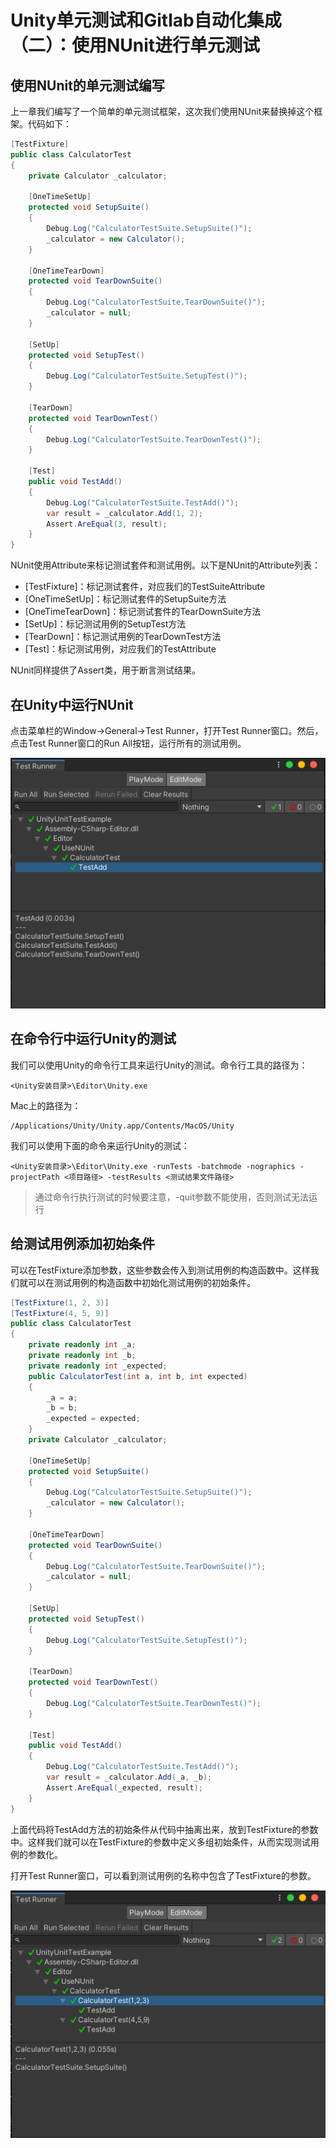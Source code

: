 # Unity单元测试和Gitlab自动化集成（二）：使用NUnit进行单元测试

## 使用NUnit的单元测试编写

上一章我们编写了一个简单的单元测试框架，这次我们使用NUnit来替换掉这个框架。代码如下：

```csharp
[TestFixture]
public class CalculatorTest
{
    private Calculator _calculator;

    [OneTimeSetUp]
    protected void SetupSuite()
    {
        Debug.Log("CalculatorTestSuite.SetupSuite()");
        _calculator = new Calculator();
    }

    [OneTimeTearDown]
    protected void TearDownSuite()
    {
        Debug.Log("CalculatorTestSuite.TearDownSuite()");
        _calculator = null;
    }
    
    [SetUp]
    protected void SetupTest()
    {
        Debug.Log("CalculatorTestSuite.SetupTest()");
    }
    
    [TearDown]
    protected void TearDownTest()
    {
        Debug.Log("CalculatorTestSuite.TearDownTest()");
    }

    [Test]
    public void TestAdd()
    {
        Debug.Log("CalculatorTestSuite.TestAdd()");
        var result = _calculator.Add(1, 2);
        Assert.AreEqual(3, result);
    }
}
```

NUnit使用Attribute来标记测试套件和测试用例。以下是NUnit的Attribute列表：

* [TestFixture]：标记测试套件，对应我们的TestSuiteAttribute
* [OneTimeSetUp]：标记测试套件的SetupSuite方法
* [OneTimeTearDown]：标记测试套件的TearDownSuite方法
* [SetUp]：标记测试用例的SetupTest方法
* [TearDown]：标记测试用例的TearDownTest方法
* [Test]：标记测试用例，对应我们的TestAttribute

NUnit同样提供了Assert类，用于断言测试结果。

## 在Unity中运行NUnit

点击菜单栏的Window->General->Test Runner，打开Test Runner窗口。然后，点击Test Runner窗口的Run All按钮，运行所有的测试用例。

![](./images/Test_Runner.png)

## 在命令行中运行Unity的测试

我们可以使用Unity的命令行工具来运行Unity的测试。命令行工具的路径为：

```
<Unity安装目录>\Editor\Unity.exe
```
Mac上的路径为：

```
/Applications/Unity/Unity.app/Contents/MacOS/Unity
```

我们可以使用下面的命令来运行Unity的测试：

```
<Unity安装目录>\Editor\Unity.exe -runTests -batchmode -nographics -projectPath <项目路径> -testResults <测试结果文件路径>
```
> 通过命令行执行测试的时候要注意，-quit参数不能使用，否则测试无法运行

## 给测试用例添加初始条件

可以在TestFixture添加参数，这些参数会传入到测试用例的构造函数中。这样我们就可以在测试用例的构造函数中初始化测试用例的初始条件。

```csharp
[TestFixture(1, 2, 3)]
[TestFixture(4, 5, 9)]
public class CalculatorTest
{
    private readonly int _a;
    private readonly int _b;
    private readonly int _expected;
    public CalculatorTest(int a, int b, int expected)
    {
        _a = a;
        _b = b;
        _expected = expected;
    }
    private Calculator _calculator;

    [OneTimeSetUp]
    protected void SetupSuite()
    {
        Debug.Log("CalculatorTestSuite.SetupSuite()");
        _calculator = new Calculator();
    }

    [OneTimeTearDown]
    protected void TearDownSuite()
    {
        Debug.Log("CalculatorTestSuite.TearDownSuite()");
        _calculator = null;
    }
    
    [SetUp]
    protected void SetupTest()
    {
        Debug.Log("CalculatorTestSuite.SetupTest()");
    }
    
    [TearDown]
    protected void TearDownTest()
    {
        Debug.Log("CalculatorTestSuite.TearDownTest()");
    }

    [Test]
    public void TestAdd()
    {
        Debug.Log("CalculatorTestSuite.TestAdd()");
        var result = _calculator.Add(_a, _b);
        Assert.AreEqual(_expected, result);
    }
}
```

上面代码将TestAdd方法的初始条件从代码中抽离出来，放到TestFixture的参数中。这样我们就可以在TestFixture的参数中定义多组初始条件，从而实现测试用例的参数化。

打开Test Runner窗口，可以看到测试用例的名称中包含了TestFixture的参数。

![](./images/Test_Runner_TestFixture.png)